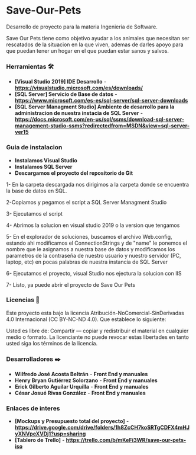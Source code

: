 # Save-Our-Pets

Desarrollo de proyecto para la materia Ingenieria de Software.

Save Our Pets tiene como objetivo ayudar a los animales que necesitan ser rescatados de la situacion en la que viven, ademas de darles apoyo para que puedan tener un hogar en el que puedan estar sanos y salvos.

### Herramientas 🛠️

- **[Visual Studio 2019] IDE Desarrollo** - **https://visualstudio.microsoft.com/es/downloads/**
- **[SQL Server] Servicio de Base de datos** - **https://www.microsoft.com/es-es/sql-server/sql-server-downloads**
- **[SQL Server Managment Studio] Ambiente de desarrollo para la administracion de nuestra instacia de SQL Server** - **https://docs.microsoft.com/en-us/sql/ssms/download-sql-server-management-studio-ssms?redirectedfrom=MSDN&view=sql-server-ver15**

### Guia de instalacion

- **Instalamos Visual Studio**
- **Instalamos SQL Server**
- **Descargamos el proyecto del repositorio de Git**

1- En la carpeta descargada nos dirigimos a la carpeta donde se encuentra la base de datos en SQL.

2-Copiamos y pegamos el script a SQL Server Managment Studio

3- Ejecutamos el script

4- Abrimos la solucion en visual studio 2019 o la version que tengamos

5- En el explorador de soluciones, buscamos el archivo Web.config, estando ahi modificamos el ConnectionStrings y de "name" le ponemos el nombre que le asignamos a nuestra base de datos y modificamos los parametros de la contraseña de nuestro usuario y nuestro servidor (PC, laptop, etc) en pocas palabras de nuestra instancia de SQL Server

6- Ejecutamos el proyecto, visual Studio nos ejectura la solucion con IIS

7- Listo, ya puede abrir el proyecto de Save Our Pets


### Licencias 📄

Este proyecto esta bajo la licencia Atribución-NoComercial-SinDerivadas 4.0 Internacional (CC BY-NC-ND 4.0). Que establece lo siguiente:

Usted es libre de: Compartir — copiar y redistribuir el material en cualquier medio o formato. La licenciante no puede revocar estas libertades en tanto usted siga los términos de la licencia.

### Desarrolladores ✒️

- **Wilfredo José Acosta Beltrán** - **Front End y manuales**
- **Henry Bryan Gutiérrez Solorzano** - **Front End y manuales**
- **Erick Gilberto Aguilar Urquilla** - **Front End y manuales**
- **César Josué Rivas González** - **Front End y manuales**

### Enlaces de interes

- **[Mockups y Presupuesto total del proyecto]** - **https://drive.google.com/drive/folders/1h8ZcCH7koSRTgCDFX4mHJyXNVpeXVDj1?usp=sharing**
- **[Tablero de Trello]** - **https://trello.com/b/mKeFi3WR/save-our-pets-iso**
